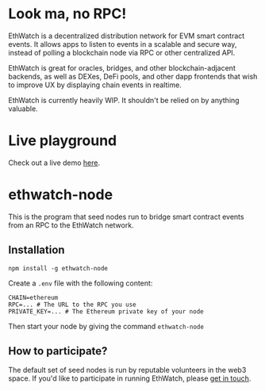 # Look ma, no RPC!

EthWatch is a decentralized distribution network for EVM smart contract events. It allows apps to listen to events in a scalable and secure way, instead of polling a blockchain node via RPC or other centralized API.

EthWatch is great for oracles, bridges, and other blockchain-adjacent backends, as well as DEXes, DeFi pools, and other dapp frontends that wish to improve UX by displaying chain events in realtime.

EthWatch is currently heavily WIP. It shouldn't be relied on by anything valuable.

# Live playground

Check out a live demo [here](https://ethwatch.live).

# ethwatch-node

This is the program that seed nodes run to bridge smart contract events from an RPC to the EthWatch network.

## Installation

```
npm install -g ethwatch-node
```

Create a `.env` file with the following content:

```
CHAIN=ethereum
RPC=... # The URL to the RPC you use
PRIVATE_KEY=... # The Ethereum private key of your node
```

Then start your node by giving the command `ethwatch-node`

## How to participate?

The default set of seed nodes is run by reputable volunteers in the web3 space. If you'd like to participate in running EthWatch, please [get in touch](https://twitter.com/henripihkala).
